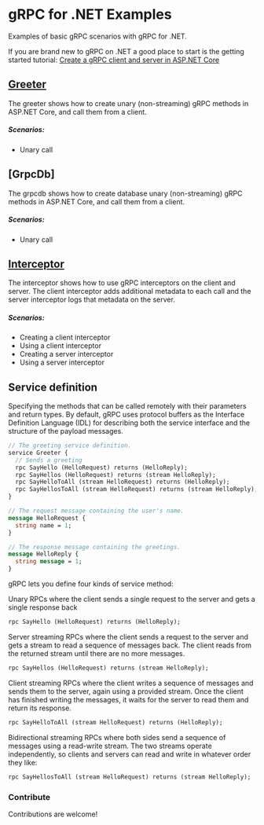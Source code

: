﻿# gRPC for .NET Examples

Examples of basic gRPC scenarios with gRPC for .NET.

If you are brand new to gRPC on .NET a good place to start is the getting started tutorial: [Create a gRPC client and server in ASP.NET Core](https://docs.microsoft.com/aspnet/core/tutorials/grpc/grpc-start)

## [Greeter](./Greeter)

The greeter shows how to create unary (non-streaming) gRPC methods in ASP.NET Core, and call them from a client.

##### Scenarios:

- Unary call

## [GrpcDb]

The grpcdb shows how to create database unary (non-streaming) gRPC methods in ASP.NET Core, and call them from a client.

##### Scenarios:

- Unary call

## [Interceptor](./Interceptor)

The interceptor shows how to use gRPC interceptors on the client and server. The client interceptor adds additional metadata to each call and the server interceptor logs that metadata on the server.

##### Scenarios:

- Creating a client interceptor
- Using a client interceptor
- Creating a server interceptor
- Using a server interceptor

## Service definition

Specifying the methods that can be called remotely with their parameters and return types. By default, gRPC uses protocol buffers as the Interface Definition Language (IDL) for describing both the service interface and the structure of the payload messages.

```proto
// The greeting service definition.
service Greeter {
  // Sends a greeting
  rpc SayHello (HelloRequest) returns (HelloReply);
  rpc SayHellos (HelloRequest) returns (stream HelloReply);
  rpc SayHelloToAll (stream HelloRequest) returns (HelloReply);
  rpc SayHellosToAll (stream HelloRequest) returns (stream HelloReply);
}

// The request message containing the user's name.
message HelloRequest {
  string name = 1;
}

// The response message containing the greetings.
message HelloReply {
  string message = 1;
}
```

gRPC lets you define four kinds of service method:

Unary RPCs where the client sends a single request to the server and gets a single response back

```proto
rpc SayHello (HelloRequest) returns (HelloReply);
```

Server streaming RPCs where the client sends a request to the server and gets a stream to read a sequence of messages back. The client reads from the returned stream until there are no more messages.

```proto
rpc SayHellos (HelloRequest) returns (stream HelloReply);
```

Client streaming RPCs where the client writes a sequence of messages and sends them to the server, again using a provided stream. Once the client has finished writing the messages, it waits for the server to read them and return its response.

```proto
rpc SayHelloToAll (stream HelloRequest) returns (HelloReply);
```

Bidirectional streaming RPCs where both sides send a sequence of messages using a read-write stream. The two streams operate independently, so clients and servers can read and write in whatever order they like:

```proto
rpc SayHellosToAll (stream HelloRequest) returns (stream HelloReply);
```

### Contribute

Contributions are welcome!
